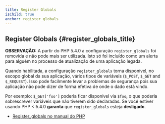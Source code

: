 ```yaml
---
title: Register Globals
isChild: true
anchor: register_globals
---
```


## Register Globals {#register_globals_title}

**OBSERVAÇÃO:** A partir do PHP 5.4.0 a configuração `register_globals` foi removida e não pode mais ser utilizada.
Isto só foi incluído como um alerta para alguém no processo de atualização de uma aplicação legada.

Quando habilitada, a configuração `register_globals` torna disponível, no escopo global da sua aplicação, vários
tipos de variáveis (`$_POST`, `$_GET` and `$_REQUEST`). Isso pode facilmente levar a problemas de segurança pois sua
aplicação não pode dizer de forma efetiva de onde o dado está vindo.

Por exemplo: `$_GET['foo']` poderia ficar disponível via `$foo`, o que poderia sobrescrever variáveis que não tiverem
sido declaradas.  Se você estiver usando PHP < 5.4.0 __garanta__ que `register_globals` esteja __desligado__.

* [Register_globals no manual do PHP](http://www.php.net/manual/pt_BR/security.globals.php)
